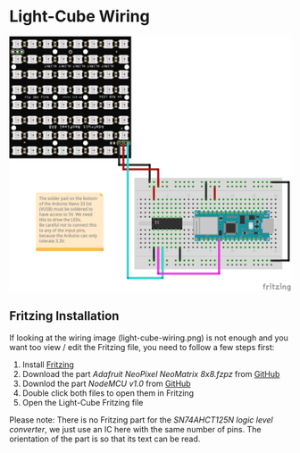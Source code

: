 # Light-Cube Wiring

![Light-Cube Wiring](light-cube-wiring.png)

## Fritzing Installation

If looking at the wiring image (light-cube-wiring.png) is not enough and you want too view / edit the Fritzing file, you need to follow a few steps first:

1. Install [Fritzing](https://fritzing.org/)
2. Download the part *Adafruit NeoPixel NeoMatrix 8x8.fzpz* from [GitHub](https://github.com/adafruit/Fritzing-Library/blob/master/parts/Adafruit%20NeoPixel%20NeoMatrix%208x8.fzpz)
3. Downlod the part *NodeMCU v1.0* from [GitHub](https://github.com/squix78/esp8266-fritzing-parts/blob/master/nodemcu-v1.0/NodeMCUV1.0.fzpz)
4. Double click both files to open them in Fritzing
5. Open the Light-Cube Fritzing file

Please note: There is no Fritzing part for the *SN74AHCT125N logic level converter*, we just use an IC here with the same number of pins. The orientation of the part is so that its text can be read.

